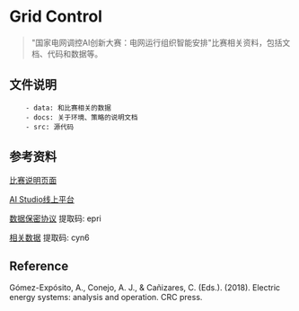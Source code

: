 # Grid Control
> "国家电网调控AI创新大赛：电网运行组织智能安排"比赛相关资料，包括文档、代码和数据等。

## 文件说明

```
    - data: 和比赛相关的数据
    - docs: 关于环境、策略的说明文档
    - src: 源代码
```


## 参考资料

[比赛说明页面](http://sgcc.smartgrid-challenge.com.cn/#/channels/4)

[AI Studio线上平台](https://aistudio.baidu.com/aistudio/competition/detail/111)

[数据保密协议](https://pan.baidu.com/s/1MM3Pmhk-tbJkOFvYz3S0gA?_at_=1629269632128) 提取码: epri

[相关数据](https://pan.baidu.com/s/15Q_w2AbwMBnLPX6AaywOKg) 提取码: cyn6

## Reference

Gómez-Expósito, A., Conejo, A. J., & Cañizares, C. (Eds.). (2018). Electric energy systems: analysis and operation. CRC press.


